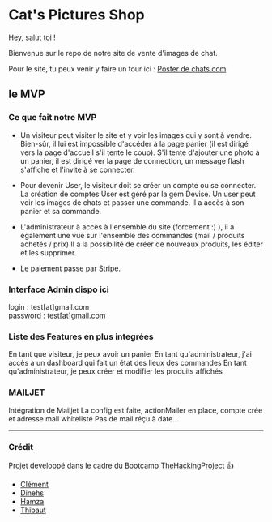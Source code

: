 # Cat's Pictures Shop

Hey, salut toi !

Bienvenue sur le repo de notre site de vente d'images de chat.

Pour le site, tu peux venir y faire un tour ici : [Poster de chats.com](https://poster-de-chats.herokuapp.com/)

## le MVP

### Ce que fait notre MVP

* Un visiteur peut visiter le site et y voir les images qui y sont à vendre. Bien-sûr, il lui est impossible d'accéder à la page panier (il est dirigé vers la page d'accueil s'il tente le coup). S'il tente d'ajouter une photo à un panier, il est dirigé ver la page de connection, un message flash s'affiche et l'invite à se connecter.

* Pour devenir User, le visiteur doit se créer un compte ou se connecter. La création de comptes User est géré par la gem Devise. Un user peut voir les images de chats et passer une commande.
Il a accès à son panier et sa commande.

* L'administrateur à accès à l'ensemble du site (forcement :) ), il a également une vue sur l'ensemble des commandes (mail / produits achetés / prix)
Il a la possibilité de créer de nouveaux produits, les éditer et les supprimer.

* Le paiement passe par Stripe.

### Interface Admin dispo ici

login : test[at]gmail.com <br>
password : test[at]gmail.com

### Liste des Features en plus integrées

En tant que visiteur, je peux avoir un panier
En tant qu'administrateur, j'ai accès à un dashboard qui fait un état des lieux des commandes
En tant qu'administrateur, je peux créer et modifier les produits affichés

### MAILJET

Intégration de Mailjet
La config est faite, actionMailer en place, compte crée et adresse mail whitelisté
Pas de mail réçu à date...

---------------------------------------------------------------------------

### Crédit 

Projet developpé dans le cadre du Bootcamp [TheHackingProject](https://www.thehackingproject.org/) :+1:

- <a href="https://github.com/ClemLC" target="_blank">Clément</a>
- <a href="https://github.com/Kyodex" target="_blank">Dinehs</a>
- <a href="https://github.com/HamKa85" target="_blank">Hamza</a>
- <a href="https://github.com/ThibautGrx" target="_blank">Thibaut</a>
